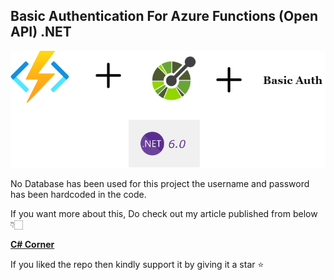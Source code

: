 ## Basic Authentication For Azure Functions (Open API) .NET

![picture alt](https://github.com/JayKrishnareddy/BasicAuth_AzureFunction_API/blob/master/J1%20(1).png "Basic Authentication For Azure Functions (Open API) .Net 6")

No Database has been used for this project the username and password has been hardcoded in the code.

If you want more about this, Do check out my article published from below 👇🏻

[**C# Corner**](https://www.c-sharpcorner.com/article/basic-authentication-for-azure-functions-open-api-net-6/ "C# Corner")

If you liked the repo then kindly support it by giving it a star ⭐


